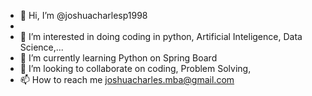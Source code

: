 - 👋 Hi, I’m @joshuacharlesp1998
- <my aim is to become an aspiring data scientist>
- 👀 I’m interested in doing coding in python, Artificial Inteligence, Data Science,...
- 🌱 I’m currently learning Python on Spring Board
- 💞️ I’m looking to collaborate on coding, Problem Solving, 
- 📫 How to reach me joshuacharles.mba@gmail.com

<!---
joshuacharlesp1998/joshuacharlesp1998 is a ✨ special ✨ repository because its `README.md` (this file) appears on your GitHub profile.
You can click the Preview link to take a look at your changes.
--->
